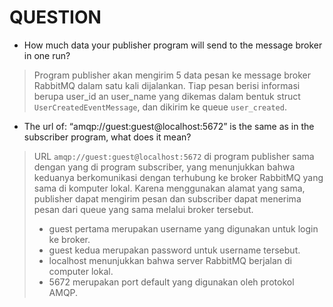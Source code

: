 # QUESTION

- How much data your publisher program will send to the message broker in one run?
> Program publisher akan mengirim 5 data pesan ke message broker RabbitMQ dalam satu kali dijalankan. Tiap pesan berisi informasi berupa user_id an user_name yang dikemas dalam bentuk struct `UserCreatedEventMessage`, dan dikirim ke queue `user_created`.

- The url of: “amqp://guest:guest@localhost:5672” is the same as in the subscriber program, what does it mean?
> URL `amqp://guest:guest@localhost:5672` di program publisher sama dengan yang di program subscriber, yang menunjukkan bahwa keduanya berkomunikasi dengan terhubung ke broker RabbitMQ yang sama di komputer lokal. Karena menggunakan alamat yang sama, publisher dapat mengirim pesan dan subscriber dapat menerima pesan dari queue yang sama melalui broker tersebut.
> - guest pertama merupakan username yang digunakan untuk login ke broker.
> - guest kedua merupakan password untuk username tersebut.
> - localhost menunjukkan bahwa server RabbitMQ berjalan di computer lokal.
> - 5672 merupakan port default yang digunakan oleh protokol AMQP.
